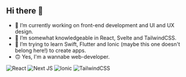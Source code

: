## Hi there 👋

- 🔭 I’m currently working on front-end development and UI and UX design.
- 🎯 I’m somewhat knowledgeable in React, Svelte and TailwindCSS.
- 🌱 I’m trying to learn Swift, Flutter and Ionic (maybe this one doesn't belong here!) to create apps.
- 🙃 Yes, I'm a wannabe web-developer.

![React](https://img.shields.io/badge/react-%2320232a.svg?style=for-the-badge&logo=react&logoColor=%2361DAFB)
![Next JS](https://img.shields.io/badge/Next-black?style=for-the-badge&logo=next.js&logoColor=white)
![Ionic](https://img.shields.io/badge/Ionic-%233880FF.svg?style=for-the-badge&logo=Ionic&logoColor=white)
![TailwindCSS](https://img.shields.io/badge/tailwindcss-%2338B2AC.svg?style=for-the-badge&logo=tailwind-css&logoColor=white)
